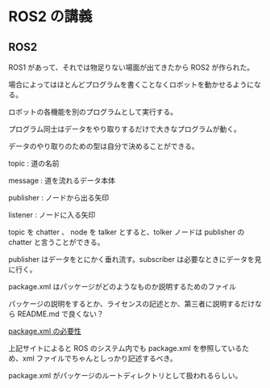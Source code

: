 # ROS2 の講義

## ROS2
ROS1 があって、それでは物足りない場面が出てきたから ROS2 が作られた。

場合によってはほとんどプログラムを書くことなくロボットを動かせるようになる。

ロボットの各機能を別のプログラムとして実行する。

プログラム同士はデータをやり取りするだけで大きなプログラムが動く。

データのやり取りのための型は自分で決めることができる。

topic : 道の名前

message : 道を流れるデータ本体

publisher : ノードから出る矢印

listener : ノードに入る矢印

topic を chatter 、 node を talker とすると、tolker ノードは publisher の chatter と言うことができる。

publisher はデータをとにかく垂れ流す。subscriber は必要なときにデータを見に行く。

package.xml はパッケージがどのようなものか説明するためのファイル

パッケージの説明をするとか、ライセンスの記述とか、第三者に説明するだけなら README.md で良くない？

[package.xml の必要性](https://qiita.com/np_hsgw/items/de6316d69ab984c44a82) 

上記サイトによると ROS のシステム内でも package.xml を参照しているため、xml ファイルでちゃんとしっかり記述するべき。

package.xml がパッケージのルートディレクトリとして扱われるらしい。



